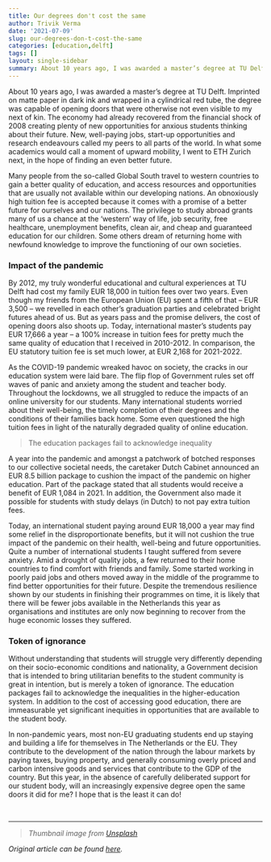 ```yaml
---
title: Our degrees don't cost the same
author: Trivik Verma
date: '2021-07-09'
slug: our-degrees-don-t-cost-the-same
categories: [education,delft]
tags: []
layout: single-sidebar
summary: About 10 years ago, I was awarded a master’s degree at TU Delft. Imprinted on matte paper in dark ink and wrapped in a cylindrical red tube, the degree was capable of opening doors that were otherwise not even visible to my next of kin.
---
```


About 10 years ago, I was awarded a master’s degree at TU Delft. Imprinted on matte paper in dark ink and wrapped in a cylindrical red tube, the degree was capable of opening doors that were otherwise not even visible to my next of kin. The economy had already recovered from the financial shock of 2008 creating plenty of new opportunities for anxious students thinking about their future. New, well-paying jobs, start-up opportunities and research endeavours called my peers to all parts of the world. In what some academics would call a moment of upward mobility, I went to ETH Zurich next, in the hope of finding an even better future.

Many people from the so-called Global South travel to western countries to gain a better quality of education, and access resources and opportunities that are usually not available within our developing nations. An obnoxiously high tuition fee is accepted because it comes with a promise of a better future for ourselves and our nations. The privilege to study abroad grants many of us a chance at the ‘western’ way of life, job security, free healthcare, unemployment benefits, clean air, and cheap and guaranteed education for our children. Some others dream of returning home with newfound knowledge to improve the functioning of our own societies.

### Impact of the pandemic
By 2012, my truly wonderful educational and cultural experiences at TU Delft had cost my family EUR 18,000 in tuition fees over two years. Even though my friends from the European Union (EU) spent a fifth of that – EUR 3,500 – we revelled in each other’s graduation parties and celebrated bright futures ahead of us. But as years pass and the promise delivers, the cost of opening doors also shoots up. Today, international master’s students pay EUR 17,666 a year – a 100% increase in tuition fees for pretty much the same quality of education that I received in 2010-2012. In comparison, the EU statutory tuition fee is set much lower, at EUR 2,168 for 2021-2022.

As the COVID-19 pandemic wreaked havoc on society, the cracks in our education system were laid bare. The flip flop of Government rules set off waves of panic and anxiety among the student and teacher body. Throughout the lockdowns, we all struggled to reduce the impacts of an online university for our students. Many international students worried about their well-being, the timely completion of their degrees and the conditions of their families back home. Some even questioned the high tuition fees in light of the naturally degraded quality of online education.

> The education packages fail to acknowledge inequality

A year into the pandemic and amongst a patchwork of botched responses to our collective societal needs, the caretaker Dutch Cabinet announced an EUR 8.5 billion package to cushion the impact of the pandemic on higher education. Part of the package stated that all students would receive a benefit of EUR 1,084 in 2021. In addition, the Government also made it possible for students with study delays (in Dutch) to not pay extra tuition fees.

Today, an international student paying around EUR 18,000 a year may find some relief in the disproportionate benefits, but it will not cushion the true impact of the pandemic on their health, well-being and future opportunities. Quite a number of international students I taught suffered from severe anxiety. Amid a drought of quality jobs, a few returned to their home countries to find comfort with friends and family. Some started working in poorly paid jobs and others moved away in the middle of the programme to find better opportunities for their future. Despite the tremendous resilience shown by our students in finishing their programmes on time, it is likely that there will be fewer jobs available in the Netherlands this year as organisations and institutes are only now beginning to recover from the huge economic losses they suffered.

### Token of ignorance
Without understanding that students will struggle very differently depending on their socio-economic conditions and nationality, a Government decision that is intended to bring utilitarian benefits to the student community is great in intention, but is merely a token of ignorance. The education packages fail to acknowledge the inequalities in the higher-education system. In addition to the cost of accessing good education, there are immeasurable yet significant inequities in opportunities that are available to the student body.

In non-pandemic years, most non-EU graduating students end up staying and building a life for themselves in The Netherlands or the EU. They contribute to the development of the nation through the labour markets by paying taxes, buying property, and generally consuming overly priced and carbon intensive goods and services that contribute to the GDP of the country. But this year, in the absence of carefully deliberated support for our student body, will an increasingly expensive degree open the same doors it did for me? I hope that is the least it can do!

<br />

-----

> *Thumbnail image from [Unsplash](https://unsplash.com/photos/pYWuOMhtc6k)*

_Original article can be found [here](https://www.delta.tudelft.nl/article/letter-our-degrees-dont-cost-same)._
